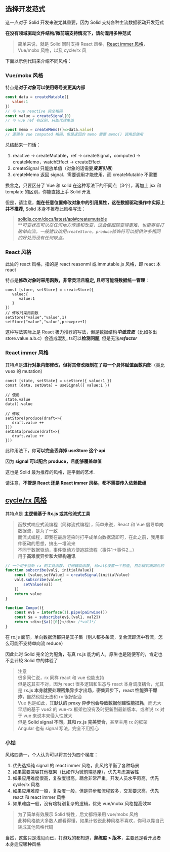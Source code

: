 ## 选择开发范式

这一点对于 Solid 开发来说尤其重要，因为 Solid 支持各种主流数据驱动开发范式

**在没有领域驱动文件结构/微前端支持情况下，请勿混用多种范式**

> 简单来说，就是 Solid 同时支持 React 风格，[React immer 风格](https://zhida.zhihu.com/search?content_id=238632870&content_type=Article&match_order=1&q=React+immer+%E9%A3%8E%E6%A0%BC&zhida_source=entity)，Vue/mobx 风格，以及 cycle/rx 风

下面以示例代码来介绍不同风格：

### Vue/mobx 风格

特点是**对于对象可以使用等号变更其内部**

```js
const data = createMutable({
   value:1
})
// 与 vue reactive 完全相同
const value = createSignal(0)
// 与 vue ref 有区别，只能代理单值

const memo = createMemo(()=>data.value)
// 逻辑与 vue computed 相同，但是返回的 memo 需要 memo() 调用后使用
```

总结起来一句话：

1. reactive -> createMutable，ref -> createSignal，computed -> createMemo，watchEffect -> createEffect
2. createSignal 只能放单值（对象的话需要***变更引用***）
3. createMemo 返回 signal，需要调用才能使用，而 createMutable 不需要

换言之，只要区分了 Vue 和 solid 在这种写法下的不同点（3个），再加上 jsx 和 template 的区别，你能直接上手 Solid 开发

但是，请注意，**能在任意位置修改对象中的引用属性，这在数据驱动操作中实际上并不推荐**, Solid 本身不推荐此风格写法：

> [solidjs.com/docs/latest/api#createmutable](https://link.zhihu.com/?target=https%3A//www.solidjs.com/docs/latest/api%23createmutable)  
> ***可变状态可以在任何地方传递和改变，这会使跟踪变得更难，也更容易打破单向流。一般建议改用`createStore`。`produce`修饰符可以提供许多相同的好处而没有任何缺点。*

### React 风格

此处的 react 风格，指的是 react reasonml 或 immutable.js 风格，即 react 本 react

特点是**修改对象时采用函数，非常灵活且稳定, 且尽可能将数据统一管理**：

```tsx
const [store, setStore] = createStore({
   value:{
      value:1
   }
})
// 修改时采用函数
setStore("value","value",1)
setStore("value","value",pre=>pre+1)
```

这种写法实际上是 React 极力推荐的写法，但是数据结构***中途变更***（比如多出 store.value.a.b.c）会造成混乱, ts可以**检测问题**, 但是无法***refactor***

### React immer 风格

其特点是**进行对象内部修改，但将其修改限制在了每一个具体赋值函数内部**（类比 vuex 的 mutation）

```tsx
const [state, setState] = useStore({ value:1 })
const [data, setData] = useSignal({ value:1 })

// 使用
state.value
data().value

// 修改
setStore(produce(draft=>{
   draft.value ++
}))
setData(produce(draft=>{
   draft.value ++
}))
```

此种用法下，你**可以完全丢弃掉 useStore 这个 api**

因为 **signal 可以配合 produce，且能够覆盖单值**

这也是 Solid 最为推荐的风格，是平衡的艺术.

请注意，**不管是 React 还是 React immer 风格，都不需要传入依赖数组**

## [cycle/rx 风格](https://zhida.zhihu.com/search?content_id=238632870&content_type=Article&match_order=1&q=cycle%2Frx+%E9%A3%8E%E6%A0%BC&zhida_source=entity)

其特点是 **主逻辑基于 Rx.js 或其他流式工具**

> 函数式响应式流编程（简称流式编程），简单来说，React 和 Vue 倡导单向数据流，是为了一致  
> 而流式编程，即我在最后渲染时打平成单向数据流即可，在此之前，我用事件驱动的思想，搞出一堆流来  
> 不同于数据驱动，事件驱动方便追踪流程（事件1->事件2...）  
> 用于**高难度异步和大架构通讯**

```js
// 一个用于监听 rx 的工具函数. 订阅辅助函数, 给val$设置一个初值, 然后得到跟踪后的值
function subscribe(val$, initialValue){
    const [value,setValue] = createSignal(initialValue)
    val$.subscribe(val=>{
        setValue(val)
    })
    return value
}

function Compo(){
    const ev$ = interface(1).pipe(pairwise())
    const $a = subscribe(ev$,[val1, val2])
    return <div>{$a()[0]}</div> /*val1*/ 
}
```

在 rx.js 面前，单向数据流都只是其子集（别人都多条流，复合流即流中有流，怎么可能不支持单向流 reduce）

因此此时 Solid 完全沦为配角，有真 rx.js 能力的人，原生也是随便写的，肯定也不会计较 Solid 中的体验了

> 注意  
> 很多同仁说，rx 同样 react 和 vue 也能支持  
> 但是这其实不对，因为 react 很多逻辑和生态与 react 本身调度耦合，尤其是 **rx.js 本身就要处理密集异步才出场，密集异步下，react 性能笋干爆炸**，自然也就无法和 rx 很好配合  
> Vue 也是如此，其**默认的 proxy 异步也会导致数据创建性能损耗**，而尤大早期的基于 vue2 的 vue-rx 框架也没有及时更新到最新版本，或者说 rx 对于 vue 来说本来侵入性就大  
> 但是 **Solid signal 不同，其和 rx.js 完美契合**，甚至主用 rx 的框架 Angular 也有 signal 写法，完全不用担心

### 小结

风格四选一，个人认为可以将其分为四个梯度：

1. 优先选择纯 signal 的 react immer 风格，此风格平衡了各种场景
2. 如果需要兼容其他框架（比如作为微前端基座），优先考虑兼容性
3. 如果应用难度很高，复杂度很高，耦合非常严重，开发人员水平奇高，优先 cycle/rx 风格
4. 如果应用难度一般，复杂度一般，但是异步和流程较多，交互要求高，优先 react 和 react immer 风格
5. 如果难度一般，没有啥特别复杂的逻辑，优先 vue/mobx 风格提高效率

> 为了简单有效展示 Solid 特性，后文都将采用 vue/mobx 风格  
> 此种风格绝大多数人都看得懂，如果计较说此种风格不喜欢，你可以靠自己转成其他风格代码

当然，这些只是浅见而已，打游戏的都知道，**熟练度 > 版本**，主要还是看开发者本身适应哪种风格